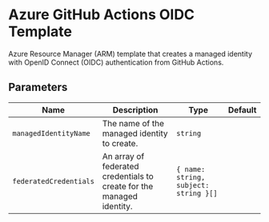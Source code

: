 # Azure GitHub Actions OIDC Template

Azure Resource Manager (ARM) template that creates a managed identity with OpenID Connect (OIDC) authentication from GitHub Actions.

## Parameters

| Name | Description | Type | Default |
| - | - | - | - |
| `managedIdentityName` | The name of the managed identity to create. | `string` | |
| `federatedCredentials` | An array of federated credentials to create for the managed identity. | `{ name: string, subject: string }[]` | |
